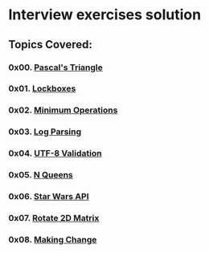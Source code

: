 # Interview exercises solution

## Topics Covered:

### 0x00. [Pascal's Triangle](https://github.com/Juli868/alx-interview/tree/master/0x00-pascal_triangle)

### 0x01. [Lockboxes](https://github.com/Juli868/alx-interview/tree/master/0x01-lockboxes)

### 0x02. [Minimum Operations](https://github.com/Juli868/alx-interview/tree/master/0x02-minimum_operations)

### 0x03. [Log Parsing](https://github.com/Juli868/alx-interview/tree/master/0x03-log_parsing)

### 0x04. [UTF-8 Validation](https://github.com/Juli868/alx-interview/tree/master/0x04-utf8_validation)

### 0x05. [N Queens](https://github.com/Juli868/alx-interview/tree/master/0x05-nqueens)
### 0x06. [Star Wars API](https://github.com/Juli868/alx-interview/tree/master/0x06-starwars_api)
### 0x07. [Rotate 2D Matrix](https://github.com/Juli868/alx-interview/tree/master/0x07-rotate_2d_matrix)
### 0x08. [Making Change](https://github.com/Juli868/alx-interview/tree/master/0x08-making_change)
